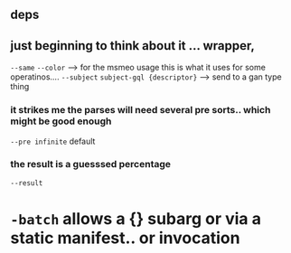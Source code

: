 ## deps
## just beginning to think about it ... wrapper, 
`--same`
`--color` --> for the msmeo usage this is what it uses for some operatinos....
`--subject` `subject-gql {descriptor}` --> send to a gan type thing
### it strikes me the parses will need several pre sorts.. which might be good enough
`--pre infinite` default
### the result is a guesssed percentage
`--result`
# `-batch` allows a {} subarg or via a static manifest.. or invocation
